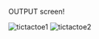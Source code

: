 OUTPUT screen!

![tictactoe1](https://github.com/subikshashrini/TictactoeGame-JAVA/assets/139609014/92e288fb-0677-445e-a731-f40d7061a70c)
![tictactoe2](https://github.com/subikshashrini/TictactoeGame-JAVA/assets/139609014/24345cdc-9e97-47fd-9315-5028be1da127)
